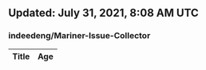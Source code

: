 ## Updated: July 31, 2021, 8:08 AM UTC


### indeedeng/Mariner-Issue-Collector
|**Title**|**Age**|
|:----|:----|